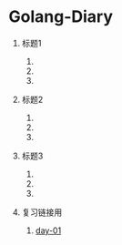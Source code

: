# Golang-Diary

1. 标题1

    1.
    2.
    3.

2. 标题2

    1.
    2.
    3.

3. 标题3

    1.
    2.
    3.

4. 复习链接用

    1. [day-01](./day-01/1.概念.md)
